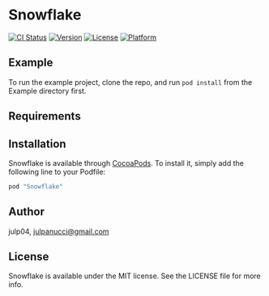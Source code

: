 # Snowflake

[![CI Status](http://img.shields.io/travis/julp04/Snowflake.svg?style=flat)](https://travis-ci.org/julp04/Snowflake)
[![Version](https://img.shields.io/cocoapods/v/Snowflake.svg?style=flat)](http://cocoapods.org/pods/Snowflake)
[![License](https://img.shields.io/cocoapods/l/Snowflake.svg?style=flat)](http://cocoapods.org/pods/Snowflake)
[![Platform](https://img.shields.io/cocoapods/p/Snowflake.svg?style=flat)](http://cocoapods.org/pods/Snowflake)

## Example

To run the example project, clone the repo, and run `pod install` from the Example directory first.

## Requirements

## Installation

Snowflake is available through [CocoaPods](http://cocoapods.org). To install
it, simply add the following line to your Podfile:

```ruby
pod "Snowflake"
```

## Author

julp04, julpanucci@gmail.com

## License

Snowflake is available under the MIT license. See the LICENSE file for more info.
